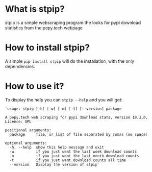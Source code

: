 What is stpip?
==============

stpip is a simple webscraping program the looks for pypi download statistics from the pepy.tech webpage


How to install stpip?
=====================

A simple `pip install stpip` will do the installation, with the only dependencies.


How to use it?
==============

To display the help you can `stpip --help` and you will get:

	`usage: stpip [-h] [-w] [-m] [-t] [--version] package

	A pepy.tech web scraping for pypi download stats, version 19.3.0, Licence: GPL

	positional arguments:
	  package     file, or list of file separated by comas (no space)

	optional arguments:
	  -h, --help  show this help message and exit
	  -w          if you just want the last week download counts
	  -m          if you just want the last month download counts
	  -t          if you just want download counts all time
	  --version   Display the version of stpip`


